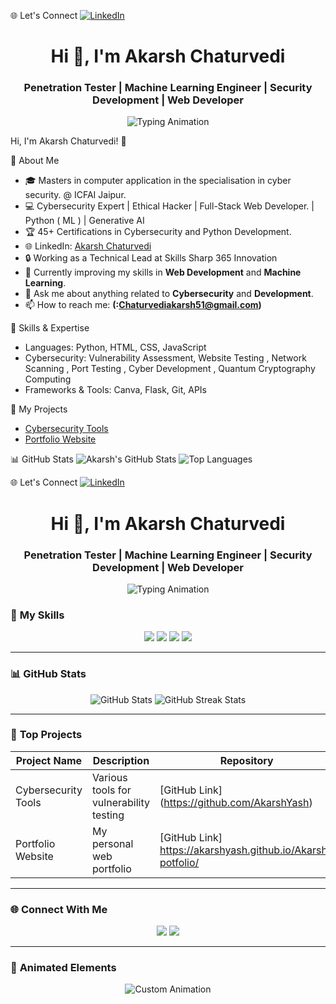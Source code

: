 🌐 Let's Connect
[![LinkedIn](https://img.shields.io/badge/LinkedIn-259271236-blue)](https://www.linkedin.com/in/akarsh-chaturvedi-259271236)
<h1 align="center">Hi 👋, I'm Akarsh Chaturvedi</h1>
<h3 align="center">Penetration Tester | Machine Learning Engineer | Security Development | Web Developer</h3>

<p align="center">
  <img src="https://readme-typing-svg.demolab.com?font=Fira+Code&size=20&duration=3000&pause=500&color=00FF00&center=true&vCenter=true&width=500&lines=Welcome+to+my+GitHub+Profile!;Cybersecurity+Enthusiast;Full-Stack+Developer;Always+Learning+%26+Building!" alt="Typing Animation" />
</p>
Hi, I'm Akarsh Chaturvedi! 👋

🌟 About Me
- 🎓 Masters in computer application in the specialisation in cyber security. @ ICFAI Jaipur.
- 💻 Cybersecurity Expert | Ethical Hacker | Full-Stack Web Developer. | Python ( ML ) | Generative AI
- 🏆 45+ Certifications in Cybersecurity and Python Development.
- 🌐 LinkedIn: [Akarsh Chaturvedi](https://www.linkedin.com/in/akarsh-chaturvedi-259271236)
- 🔒 Working as a Technical Lead at Skills Sharp 365 Innovation
- 🌱 Currently improving my skills in **Web Development** and **Machine Learning**.
- 💬 Ask me about anything related to **Cybersecurity** and **Development**.
- 📫 How to reach me: **(:Chaturvediakarsh51@gmail.com)**

💼 Skills & Expertise
- Languages: Python, HTML, CSS, JavaScript
- Cybersecurity: Vulnerability Assessment, Website Testing , Network Scanning , Port Testing , Cyber Development , Quantum Cryptography Computing
- Frameworks & Tools: Canva, Flask, Git, APIs

🚀 My Projects
- [Cybersecurity Tools](https://github.com/AkarshYash/)
- [Portfolio Website](https://akarshyash.github.io/Akarsh-potfolio/)

📊 GitHub Stats
![Akarsh's GitHub Stats](https://github-readme-stats.vercel.app/api?username=AkarshYash&show_icons=true&theme=dark)
![Top Languages](https://github-readme-stats.vercel.app/api/top-langs/?username=AkarshYash&layout=compact&theme=dark)


🌐 Let's Connect
[![LinkedIn](https://img.shields.io/badge/LinkedIn-259271236-blue)](https://www.linkedin.com/in/akarsh-chaturvedi-259271236)
<h1 align="center">Hi 👋, I'm Akarsh Chaturvedi</h1>
<h3 align="center">Penetration Tester | Machine Learning Engineer | Security Development | Web Developer</h3>

<p align="center">
  <img src="https://readme-typing-svg.demolab.com?font=Fira+Code&size=20&duration=3000&pause=500&color=00FF00&center=true&vCenter=true&width=500&lines=Welcome+to+my+GitHub+Profile!;Cybersecurity+Enthusiast;Full-Stack+Developer;Always+Learning+%26+Building!" alt="Typing Animation" />
</p>


### 🚀 **My Skills**
<p align="center">
  <img src="https://img.shields.io/badge/Python-3776AB?style=for-the-badge&logo=python&logoColor=white" />
  <img src="https://img.shields.io/badge/JavaScript-F7DF1E?style=for-the-badge&logo=javascript&logoColor=black" />
  <img src="https://img.shields.io/badge/HTML-E34F26?style=for-the-badge&logo=html5&logoColor=white" />
  <img src="https://img.shields.io/badge/Cybersecurity-00FF00?style=for-the-badge" />
</p>

---

### 📊 **GitHub Stats**
<p align="center">
  <img src="https://github-readme-stats.vercel.app/api?username=AkarshYash&show_icons=true&theme=radical" alt="GitHub Stats" />
  <img src="https://github-readme-streak-stats.herokuapp.com/?user=AkarshYash&theme=radical" alt="GitHub Streak Stats" />
</p>

---

### 🌟 **Top Projects**
| Project Name       | Description                              | Repository                                      |
|--------------------|------------------------------------------|------------------------------------------------|
| Cybersecurity Tools| Various tools for vulnerability testing | [GitHub Link] (https://github.com/AkarshYash)         |
| Portfolio Website  | My personal web portfolio               | [GitHub Link] https://akarshyash.github.io/Akarsh-potfolio/          |

---

### 🌐 **Connect With Me**
<p align="center">
  <a href="https://linkedin.com/in/AkarshChaturvedi"><img src="https://img.shields.io/badge/LinkedIn-0077B5?style=for-the-badge&logo=linkedin&logoColor=white" /></a>
  <a href="mailto:chaturvediakarsh51@gmail.com"><img src="https://img.shields.io/badge/Email-D14836?style=for-the-badge&logo=gmail&logoColor=white" /></a>
</p>

---

### 🎨 **Animated Elements**
<p align="center">
  <img src="https://github.com/AkarshYash/github-profile-animations/blob/main/animation.svg" alt="Custom Animation" />
</p>
